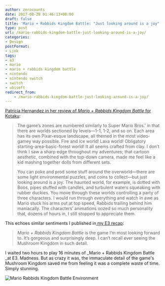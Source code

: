 ```yaml
---
author: zerocounts
date: 2017-08-28 01:46:13+00:00
draft: false
title: 'Mario + Rabbids Kingdom Battle: "Just looking around is a joy"'
type: post
url: /mario-rabbids-kingdom-battle-just-looking-around-is-a-joy/
categories:
- Design
postFormat:
- Link
tags:
- e3
- mario
- mario + rabbids kingdom battle
- nintendo
- nintendo switch
- switch
- ubisoft
redirect_from:
    - /mario-rabbids-kingdom-battle-just-looking-around-is-a-joy/
---
```


[Patricia Hernandez in her review of _Mario + Rabbids Kingdom Battle_ for Kotaku](http://kotaku.com/mario-rabbids-kingdom-battle-the-kotaku-review-1798496493):

> The game’s zones are numbered similarly to Super Mario Bros.’ in that there are worlds sectioned by levels—1-1, 1-2, and so on. Each area has its own Pixar-esque landscape, all themed in the most video-gamey way possible. Fire and ice world! Lava world! Obligatory starting-area-basic-forest world! It all seems crafted from clay. I don’t think I saw a sharp edge throughout my adventures; that cartoon aesthetic, combined with the top-down camera, made me feel like a kid mashing together dolls from different sets.
>
> You can poke and prod some stuff around the overworld—there are some light environmental puzzles, and coins to collect—but just looking around is a joy. The haunted world, for example, is dotted with Boos, pipes stuffed with candles, and turbulent waters squeaking with rubber duckies. You move through these worlds controlling a party of three characters. I would run through everything and watch in awe as Mario stuck his arms out at top speed, Rabbids trailing behind him maniacally. The characters’ animations oozed so much personality that, dozens of hours in, I still stopped to appreciate them.

This echoes similar sentiments I published in[ my E3 recap](/2017/06/19/e3-2017/):

> _Mario + Rabbids Kingdom Battle_ is the game I’m most looking forward to. It’s gorgeous and surprisingly deep. I can’t recall ever seeing the Mushroom Kingdom in such detail.

I waited two hours to play 16 minutes of _Mario + Rabbids Kingdom Battle _at E3. Madness. But as crazy it was, the immaculate detail of the game's Mushroom Kingdom saved me from feeling it was a complete waste of time. Simply stunning.

![Mario Rabbids Kingdom Battle Environment](/mario-rabbids-kingdom-battle-environments.jpg)
